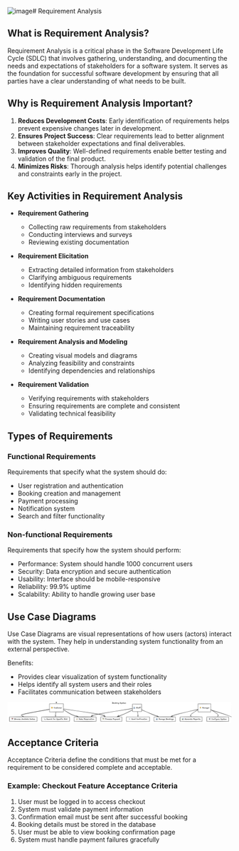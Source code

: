 ![image](https://github.com/user-attachments/assets/4220a19f-4ecc-4aac-9a45-c324a1dfb44b)# Requirement Analysis

## What is Requirement Analysis?
Requirement Analysis is a critical phase in the Software Development Life Cycle (SDLC) that involves gathering, understanding, and documenting the needs and expectations of stakeholders for a software system. It serves as the foundation for successful software development by ensuring that all parties have a clear understanding of what needs to be built.

## Why is Requirement Analysis Important?
1. **Reduces Development Costs**: Early identification of requirements helps prevent expensive changes later in development.
2. **Ensures Project Success**: Clear requirements lead to better alignment between stakeholder expectations and final deliverables.
3. **Improves Quality**: Well-defined requirements enable better testing and validation of the final product.
4. **Minimizes Risks**: Thorough analysis helps identify potential challenges and constraints early in the project.

## Key Activities in Requirement Analysis
* **Requirement Gathering**
  - Collecting raw requirements from stakeholders
  - Conducting interviews and surveys
  - Reviewing existing documentation
  
* **Requirement Elicitation**
  - Extracting detailed information from stakeholders
  - Clarifying ambiguous requirements
  - Identifying hidden requirements
  
* **Requirement Documentation**
  - Creating formal requirement specifications
  - Writing user stories and use cases
  - Maintaining requirement traceability
  
* **Requirement Analysis and Modeling**
  - Creating visual models and diagrams
  - Analyzing feasibility and constraints
  - Identifying dependencies and relationships
  
* **Requirement Validation**
  - Verifying requirements with stakeholders
  - Ensuring requirements are complete and consistent
  - Validating technical feasibility

## Types of Requirements

### Functional Requirements
Requirements that specify what the system should do:
* User registration and authentication
* Booking creation and management
* Payment processing
* Notification system
* Search and filter functionality

### Non-functional Requirements
Requirements that specify how the system should perform:
* Performance: System should handle 1000 concurrent users
* Security: Data encryption and secure authentication
* Usability: Interface should be mobile-responsive
* Reliability: 99.9% uptime
* Scalability: Ability to handle growing user base

## Use Case Diagrams
Use Case Diagrams are visual representations of how users (actors) interact with the system. They help in understanding system functionality from an external perspective.

Benefits:
* Provides clear visualization of system functionality
* Helps identify all system users and their roles
* Facilitates communication between stakeholders

![Booking System Use Case Diagram](alx-booking-uc.png)

## Acceptance Criteria
Acceptance Criteria define the conditions that must be met for a requirement to be considered complete and acceptable.

### Example: Checkout Feature Acceptance Criteria
1. User must be logged in to access checkout
2. System must validate payment information
3. Confirmation email must be sent after successful booking
4. Booking details must be stored in the database
5. User must be able to view booking confirmation page
6. System must handle payment failures gracefully
